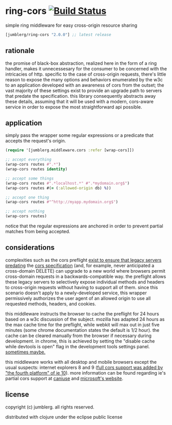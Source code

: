 # ring-cors [![Build Status][1]][2]
simple ring middleware for easy cross-origin resource sharing

[](dependency)
```clojure
[jumblerg/ring-cors "2.0.0"] ;; latest release
```
[](/dependency)

## rationale
the promise of black-box abstraction, realized here in the form of a ring handler, makes it unnecessesary for the consumer to be concerned with the intricacies of http.  specific to the case of cross-origin requests, there's little reason to expose the many options and behaviors enumerated by the w3c to an application developed with an awareness of cors from the outset; the vast majority of these settings exist to provide an upgrade path to servers that predate the specification.  this library consequently abstracts away these details, assuming that it will be used with a modern, cors-aware service in order to expose the most straightforward api possible.

## application
simply pass the wrapper some regular expressions or a predicate that accepts the request's origin.

```clojure
(require '[jumblerg.middleware.cors :refer [wrap-cors]])

;; accept everything
(wrap-cors routes #".*")
(wrap-cors routes identity)

;; accept some things
(wrap-cors routes #".*localhost.*" #".*mydomain.org$")
(wrap-cors routes #(= (:allowed-origin db) %))

;; accept one thing
(wrap-cors routes #"^http://myapp.mydomain.org$")

;; accept nothing
(wrap-cors routes)
```
notice that the regular expressions are anchored in order to prevent partial matches from being accepted.

## considerations
complexities such as the cors preflight [exist to ensure that legacy servers predating][5] the [cors specification][6] (and, for example, never anticipated a cross-domain DELETE) can upgrade to a new world where browsers permit cross-domain requests in a backwards-compatible way.  the preflight allows these legacy servers to selectively expose individual methods and headers to cross-origin requests without having to support all of them.  since this scenario doesn't apply to a newly-developed service, this wrapper permissively authorizes the user agent of an allowed origin to use all requested methods, headers, and cookies.

this middleware instructs the browser to cache the preflight for 24 hours based on a w3c discussion of the subject.  mozilla has adapted 24 hours as the max cache time for the preflight, while webkit will max out in just five minutes (some chrome documentation states the default is 1/2 hour).  the cache can be cleared manually from the browser if necessary during development.  in chrome, this is achieved by setting the "disable cache while devtools is open" flag in the development tools settings panel.  [sometimes maybe.][7]

this middleware works with all desktop and mobile browsers except the usual suspects: internet explorers 8 and 9 ([full cors support was added by "the fourth platform" of ie 10][8]). more information can be found regarding ie's partial cors support at [caniuse][11] and [microsoft's website][12].

## license
copyright (c) jumblerg. all rights reserved.

distributed with clojure under the eclipse public license

[1]: https://travis-ci.org/jumblerg/ring.middleware.cors.png?branch=master
[2]: https://travis-ci.org/jumblerg/ring.middleware.cors
[5]: http://stackoverflow.com/questions/15381105/cors-what-is-the-motivation-behind-introducing-preflight-requests
[6]: http://www.w3.org/TR/cors/
[7]: https://developers.google.com/storage/docs/cross-origin
[8]: http://blogs.msdn.com/b/ie/archive/2012/02/09/cors-for-xhr-in-ie10.aspx
[11]: http://caniuse.com/cors
[12]: http://blogs.msdn.com/b/ieinternals/archive/2010/05/13/xdomainrequest-restrictions-limitations-and-workarounds.aspx
